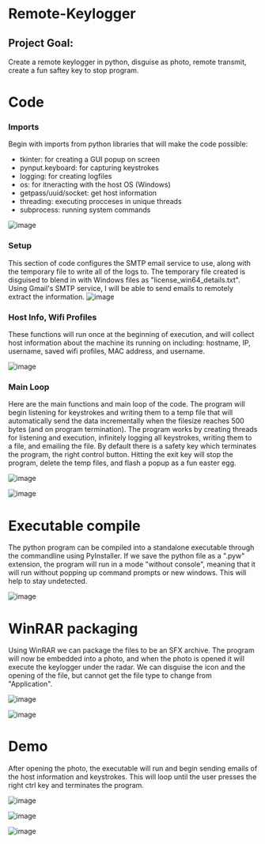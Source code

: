 # Remote-Keylogger

## Project Goal:
Create a remote keylogger in python, disguise as photo, remote transmit, create a fun saftey key to stop program. 


# Code 

### Imports
Begin with imports from python libraries that will make the code possible:



- tkinter: for creating a GUI popup on screen
- pynput.keyboard: for capturing keystrokes
- logging: for creating logfiles
- os: for itneracting with the host OS (Windows)
- getpass/uuid/socket: get host information
- threading: executing procceses in unique threads
- subprocess: running system commands


![image](https://github.com/blwhit/Remote-Keylogger/assets/141170960/9e115aff-8e2e-409b-9bbf-d62d3bc851ee)




### Setup
This section of code configures the SMTP email service to use, along with the temporary file to write all of the logs to. The temporary file created is disguised to blend in with Windows files as "license_win64_details.txt". Using Gmail's SMTP service, I will be able to send emails to remotely extract the information.
![image](https://github.com/blwhit/Remote-Keylogger/assets/141170960/0a022bfe-87fb-42ea-8a74-d7c0045651b1)





### Host Info, Wifi Profiles
These functions will run once at the beginning of execution, and will collect host information about the machine its running on including: hostname, IP, username, saved wifi profiles, MAC address, and username.


![image](https://github.com/blwhit/Remote-Keylogger/assets/141170960/6747a5ba-1e51-43d8-bff7-5e829d83d227)



### Main Loop
Here are the main functions and main loop of the code. The program will begin listening for keystrokes and writing them to a temp file that will automatically send the data incrementally when the filesize reaches 500 bytes (and on program termination). The program works by creating threads for listening and execution, infinitely logging all keystrokes, writing them to a file, and emailing the file. By default there is a safety key which terminates the program, the right control button. Hitting the exit key will stop the program, delete the temp files, and flash a popup as a fun easter egg.


![image](https://github.com/blwhit/Remote-Keylogger/assets/141170960/c29d6a39-80ca-4572-9425-0ac773a30c5c)


![image](https://github.com/blwhit/Remote-Keylogger/assets/141170960/2548d15d-8991-4fa3-9cb6-a50de1675936)




# Executable compile
The python program can be compiled into a standalone executable through the commandline using PyInstaller. If we save the python file as a ".pyw" extension, the program will run in a mode "without console", meaning that it will run without popping up command prompts or new windows. This will help to stay undetected.


![image](https://github.com/blwhit/Remote-Keylogger/assets/141170960/5d7653d1-0b7f-4886-aa40-49a9b0169b5c)




# WinRAR packaging 
Using WinRAR we can package the files to be an SFX archive. The program will now be embedded into a photo, and when the photo is opened it will execute the keylogger under the radar. We can disguise the icon and the opening of the file, but cannot get the file type to change from "Application".

![image](https://github.com/blwhit/Remote-Keylogger/assets/141170960/46876b89-509c-427f-860e-f204f4142bd0)

![image](https://github.com/blwhit/Remote-Keylogger/assets/141170960/bc63538d-7f93-4f38-8f5f-d87b07617466)


# Demo
After opening the photo, the executable will run and begin sending emails of the host information and keystrokes. This will loop until the user presses the right ctrl key and terminates the program. 

![image](https://github.com/blwhit/Remote-Keylogger/assets/141170960/096169bd-d7d6-4962-8627-5472c7343a40)

![image](https://github.com/blwhit/Remote-Keylogger/assets/141170960/20157876-6d44-429e-88f4-2b1fa07c4baf)

![image](https://github.com/blwhit/Remote-Keylogger/assets/141170960/0eb89d96-fde9-45c1-8175-40b651295a86)





